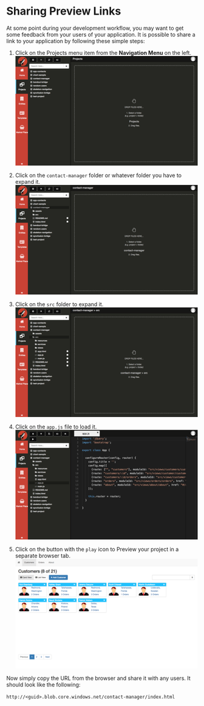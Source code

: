 # Sharing Preview Links
At some point during your development workflow, you may want to get some feedback from your users of your application. It is possible to share a link to your application by following these simple steps:

1. Click on the Projects menu item from the **Navigation Menu** on the left.
  ![Step 1][1]

2. Click on the `contact-manager` folder or whatever folder you have to expand it.
  ![Step 2][2]

3. Click on the `src` folder to expand it.
  ![Step 3][3]

4. Click on the `app.js` file to load it.
  ![Step 4][4]

5. Click on the button with the `play` icon to Preview your project in a separate browser tab.
  ![Step 5][5]


Now simply copy the URL from the browser and share it with any users. It should look like the following:

`http://<guid>.blob.core.windows.net/contact-manager/index.html`



[1]: capture1.png
[2]: capture2.png
[3]: capture3.png
[4]: capture4.png
[5]: capture5.png
